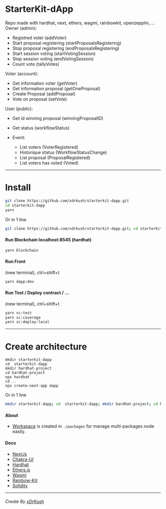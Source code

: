 # StarterKit-dApp
Repo made with hardhat, next, ethers, wagmi, rainbowkit, openzepplin, ...
Owner (admin):
  - Registred voter (addVoter)
  - Start proposal registering (startProposalsRegistering)
  - Stop proposal registering (endProposalsRegistering)
  - Start session voting (startVotingSession)
  - Stop session voting (endVotingSession)
  - Count vote (tallyVotes)

Voter (account):
  - Get information voter (getVoter)
  - Get information proposal (getOneProposal)
  - Create Proposal (addProposal)
  - Vote on proposal (setVote)

User (public):
  - Get id winning proposal (winningProposalID)
  - Get status (workflowStatus)

  - Event:
    - List voters (VoterRegistered)
    - Historique status (WorkflowStatusChange)
    - List proposal (ProposalRegistered)
    - List voters has voted (Voted)
___

# Install
```sh
git clone https://github.com/xdrkush/starterkit-dapp.git
cd starterkit-dapp
yarn
```
Or in 1 line
```sh
git clone https://github.com/xdrkush/starterkit-dapp.git; cd starterkit-dapp; yarn;
```

#### Run Blockchain localhost:8545 (hardhat)
```sh
yarn blockchain
```

#### Run Front
(new terminal), ctrl+shift+t
```sh
yarn dapp:dev
```

#### Run Test / Deploy contract / ...
(new terminal), ctrl+shift+t
```sh
yarn sc:test
yarn sc:coverage
yarn sc:deploy:local
```
____

# Create architecture
```shell
mkdir starterkit-dapp
cd  starterkit-dapp
mkdir hardhat-project
cd hardhat-project
npx hardhat
cd ..
npx create-next-app dapp
```
Or in 1 line
```sh
mkdir starterkit-dapp; cd  starterkit-dapp; mkdir hardhat-project; cd hardhat-project; npx hardhat; cd ..; npx create-next-app dapp;
```

#### About
  - [Workspace](https://docs.npmjs.com/cli/v7/using-npm/workspaces) is created in `./packages` for manage multi-packages node easily.

#### Docs
  - [NextJs](https://nextjs.org/) 
  - [Chakra-UI](https://chakra-ui.com/) 
  - [Hardhat](https://hardhat.org/) 
  - [Ethers.js](https://docs.ethers.org/v5/) 
  - [Wagmi](https://wagmi.sh/)
  - [Rainbow-Kit](https://www.rainbowkit.com/)  
  - [Solidity](https://soliditylang.org/)

___

###### Create By [xDrKush](https://github.com/xdrkush)
